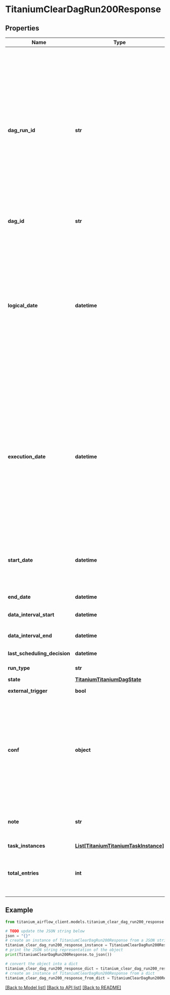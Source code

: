 # TitaniumClearDagRun200Response


## Properties

Name | Type | Description | Notes
------------ | ------------- | ------------- | -------------
**dag_run_id** | **str** | Run ID.  The value of this field can be set only when creating the object. If you try to modify the field of an existing object, the request fails with an BAD_REQUEST error.  If not provided, a value will be generated based on execution_date.  If the specified dag_run_id is in use, the creation request fails with an ALREADY_EXISTS error.  This together with DAG_ID are a unique key.  | [optional] 
**dag_id** | **str** |  | [optional] [readonly] 
**logical_date** | **datetime** | The logical date (previously called execution date). This is the time or interval covered by this DAG run, according to the DAG definition.  The value of this field can be set only when creating the object. If you try to modify the field of an existing object, the request fails with an BAD_REQUEST error.  This together with DAG_ID are a unique key.  *New in version 2.2.0*  | [optional] 
**execution_date** | **datetime** | The execution date. This is the same as logical_date, kept for backwards compatibility. If both this field and logical_date are provided but with different values, the request will fail with an BAD_REQUEST error.  *Changed in version 2.2.0*&amp;#58; Field becomes nullable.  *Deprecated since version 2.2.0*&amp;#58; Use &#39;logical_date&#39; instead.  | [optional] 
**start_date** | **datetime** | The start time. The time when DAG run was actually created.  *Changed in version 2.1.3*&amp;#58; Field becomes nullable.  | [optional] [readonly] 
**end_date** | **datetime** |  | [optional] [readonly] 
**data_interval_start** | **datetime** | The beginning of the interval the DAG run covers.  | [optional] 
**data_interval_end** | **datetime** | The end of the interval the DAG run covers.  | [optional] 
**last_scheduling_decision** | **datetime** |  | [optional] [readonly] 
**run_type** | **str** |  | [optional] [readonly] 
**state** | [**TitaniumTitaniumDagState**](TitaniumDagState.md) |  | [optional] 
**external_trigger** | **bool** |  | [optional] [readonly] 
**conf** | **object** | JSON object describing additional configuration parameters.  The value of this field can be set only when creating the object. If you try to modify the field of an existing object, the request fails with an BAD_REQUEST error.  | [optional] 
**note** | **str** | Contains manually entered notes by the user about the DagRun.  *New in version 2.5.0*  | [optional] 
**task_instances** | [**List[TitaniumTitaniumTaskInstance]**](TitaniumTaskInstance.md) |  | [optional] 
**total_entries** | **int** | Count of total objects in the current result set before pagination parameters (limit, offset) are applied.  | [optional] 

## Example

```python
from titanium_airflow_client.models.titanium_clear_dag_run200_response import TitaniumClearDagRun200Response

# TODO update the JSON string below
json = "{}"
# create an instance of TitaniumClearDagRun200Response from a JSON string
titanium_clear_dag_run200_response_instance = TitaniumClearDagRun200Response.from_json(json)
# print the JSON string representation of the object
print(TitaniumClearDagRun200Response.to_json())

# convert the object into a dict
titanium_clear_dag_run200_response_dict = titanium_clear_dag_run200_response_instance.to_dict()
# create an instance of TitaniumClearDagRun200Response from a dict
titanium_clear_dag_run200_response_from_dict = TitaniumClearDagRun200Response.from_dict(titanium_clear_dag_run200_response_dict)
```
[[Back to Model list]](../README.md#documentation-for-models) [[Back to API list]](../README.md#documentation-for-api-endpoints) [[Back to README]](../README.md)


